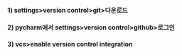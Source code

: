 #### 1) settings>version control>git>다운로드
#### 2) pycharm에서 settings>version control>github>로그인
#### 3) vcs>enable version control integration
